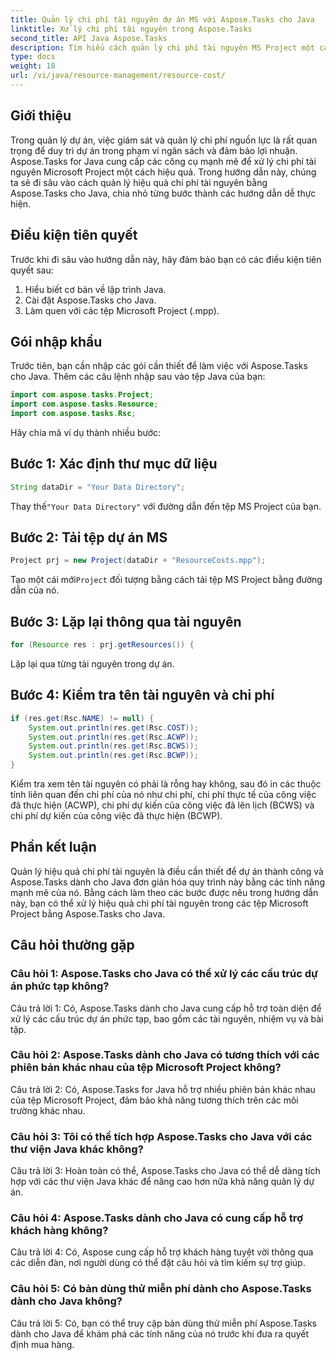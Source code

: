 ```yaml
---
title: Quản lý chi phí tài nguyên dự án MS với Aspose.Tasks cho Java
linktitle: Xử lý chi phí tài nguyên trong Aspose.Tasks
second_title: API Java Aspose.Tasks
description: Tìm hiểu cách quản lý chi phí tài nguyên MS Project một cách hiệu quả với Aspose.Tasks cho Java. Thực hiện theo hướng dẫn từng bước của chúng tôi.
type: docs
weight: 18
url: /vi/java/resource-management/resource-cost/
---
```

## Giới thiệu

Trong quản lý dự án, việc giám sát và quản lý chi phí nguồn lực là rất quan trọng để duy trì dự án trong phạm vi ngân sách và đảm bảo lợi nhuận. Aspose.Tasks for Java cung cấp các công cụ mạnh mẽ để xử lý chi phí tài nguyên Microsoft Project một cách hiệu quả. Trong hướng dẫn này, chúng ta sẽ đi sâu vào cách quản lý hiệu quả chi phí tài nguyên bằng Aspose.Tasks cho Java, chia nhỏ từng bước thành các hướng dẫn dễ thực hiện.

## Điều kiện tiên quyết

Trước khi đi sâu vào hướng dẫn này, hãy đảm bảo bạn có các điều kiện tiên quyết sau:

1. Hiểu biết cơ bản về lập trình Java.
2. Cài đặt Aspose.Tasks cho Java.
3. Làm quen với các tệp Microsoft Project (.mpp).

## Gói nhập khẩu

Trước tiên, bạn cần nhập các gói cần thiết để làm việc với Aspose.Tasks cho Java. Thêm các câu lệnh nhập sau vào tệp Java của bạn:

```java
import com.aspose.tasks.Project;
import com.aspose.tasks.Resource;
import com.aspose.tasks.Rsc;
```

Hãy chia mã ví dụ thành nhiều bước:

## Bước 1: Xác định thư mục dữ liệu

```java
String dataDir = "Your Data Directory";
```

 Thay thế`"Your Data Directory"` với đường dẫn đến tệp MS Project của bạn.

## Bước 2: Tải tệp dự án MS

```java
Project prj = new Project(dataDir + "ResourceCosts.mpp");
```

 Tạo một cái mới`Project` đối tượng bằng cách tải tệp MS Project bằng đường dẫn của nó.

## Bước 3: Lặp lại thông qua tài nguyên

```java
for (Resource res : prj.getResources()) {
```

Lặp lại qua từng tài nguyên trong dự án.

## Bước 4: Kiểm tra tên tài nguyên và chi phí

```java
if (res.get(Rsc.NAME) != null) {
    System.out.println(res.get(Rsc.COST));
    System.out.println(res.get(Rsc.ACWP));
    System.out.println(res.get(Rsc.BCWS));
    System.out.println(res.get(Rsc.BCWP));
}
```

Kiểm tra xem tên tài nguyên có phải là rỗng hay không, sau đó in các thuộc tính liên quan đến chi phí của nó như chi phí, chi phí thực tế của công việc đã thực hiện (ACWP), chi phí dự kiến của công việc đã lên lịch (BCWS) và chi phí dự kiến của công việc đã thực hiện (BCWP).

## Phần kết luận

Quản lý hiệu quả chi phí tài nguyên là điều cần thiết để dự án thành công và Aspose.Tasks dành cho Java đơn giản hóa quy trình này bằng các tính năng mạnh mẽ của nó. Bằng cách làm theo các bước được nêu trong hướng dẫn này, bạn có thể xử lý hiệu quả chi phí tài nguyên trong các tệp Microsoft Project bằng Aspose.Tasks cho Java.

## Câu hỏi thường gặp

### Câu hỏi 1: Aspose.Tasks cho Java có thể xử lý các cấu trúc dự án phức tạp không?

Câu trả lời 1: Có, Aspose.Tasks dành cho Java cung cấp hỗ trợ toàn diện để xử lý các cấu trúc dự án phức tạp, bao gồm các tài nguyên, nhiệm vụ và bài tập.

### Câu hỏi 2: Aspose.Tasks dành cho Java có tương thích với các phiên bản khác nhau của tệp Microsoft Project không?

Câu trả lời 2: Có, Aspose.Tasks for Java hỗ trợ nhiều phiên bản khác nhau của tệp Microsoft Project, đảm bảo khả năng tương thích trên các môi trường khác nhau.

### Câu hỏi 3: Tôi có thể tích hợp Aspose.Tasks cho Java với các thư viện Java khác không?

Câu trả lời 3: Hoàn toàn có thể, Aspose.Tasks cho Java có thể dễ dàng tích hợp với các thư viện Java khác để nâng cao hơn nữa khả năng quản lý dự án.

### Câu hỏi 4: Aspose.Tasks dành cho Java có cung cấp hỗ trợ khách hàng không?

Câu trả lời 4: Có, Aspose cung cấp hỗ trợ khách hàng tuyệt vời thông qua các diễn đàn, nơi người dùng có thể đặt câu hỏi và tìm kiếm sự trợ giúp.

### Câu hỏi 5: Có bản dùng thử miễn phí dành cho Aspose.Tasks dành cho Java không?

Câu trả lời 5: Có, bạn có thể truy cập bản dùng thử miễn phí Aspose.Tasks dành cho Java để khám phá các tính năng của nó trước khi đưa ra quyết định mua hàng.